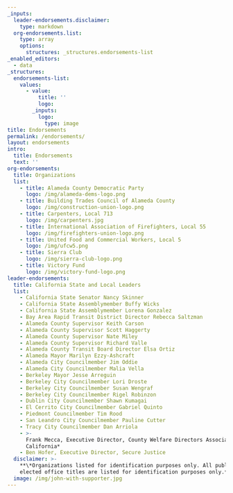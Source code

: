 ```yaml
---
_inputs:
  leader-endorsements.disclaimer:
    type: markdown
  org-endorsements.list:
    type: array
    options:
      structures: _structures.endorsements-list
_enabled_editors:
  - data
_structures:
  endorsements-list:
    values:
      - value:
          title: ''
          logo:
        _inputs:
          logo:
            type: image
title: Endorsements
permalink: /endorsements/
layout: endorsements
intro:
  title: Endorsements
  text: ''
org-endorsements:
  title: Organizations
  list:
    - title: Alameda County Democratic Party
      logo: /img/alameda-dems-logo.png
    - title: Building Trades Council of Alameda County
      logo: /img/construction-union-logo.png
    - title: Carpenters, Local 713
      logo: /img/carpenters.jpg
    - title: International Association of Firefighters, Local 55
      logo: /img/firefighters-union-logo.png
    - title: United Food and Commercial Workers, Local 5
      logo: /img/ufcw5.png
    - title: Sierra Club
      logo: /img/sierra-club-logo.png
    - title: Victory Fund
      logo: /img/victory-fund-logo.png
leader-endorsements:
  title: California State and Local Leaders
  list:
    - California State Senator Nancy Skinner
    - California State Assemblymember Buffy Wicks
    - California State Assemblymember Lorena Gonzalez
    - Bay Area Rapid Transit District Director Rebecca Saltzman
    - Alameda County Supervisor Keith Carson
    - Alameda County Supervisor Scott Haggerty
    - Alameda County Supervisor Nate Miley
    - Alameda County Supervisor Richard Valle
    - Alameda County Transit Board Director Elsa Ortiz
    - Alameda Mayor Marilyn Ezzy-Ashcraft
    - Alameda City Councilmember Jim Oddie
    - Alameda City Councilmember Malia Vella
    - Berkeley Mayor Jesse Arreguin
    - Berkeley City Councilmember Lori Droste
    - Berkeley City Councilmember Susan Wengraf
    - Berkeley City Councilmember Rigel Robinzon
    - Dublin City Councilmember Shawn Kumagai
    - El Cerrito City Councilmember Gabriel Quinto
    - Piedmont Councilmember Tim Rood
    - San Leandro City Councilmember Pauline Cutter
    - Tracy City Councilmember Dan Arriola
    - >-
      Frank Mecca, Executive Director, County Welfare Directors Association of
      California*
    - Ben Hofer, Executive Director, Secure Justice
  disclaimer: >-
    **\*Organizations listed for identification purposes only. All public
    elected office titles are listed for identification purposes only.**
  image: /img/john-with-supporter.jpg
---
```

